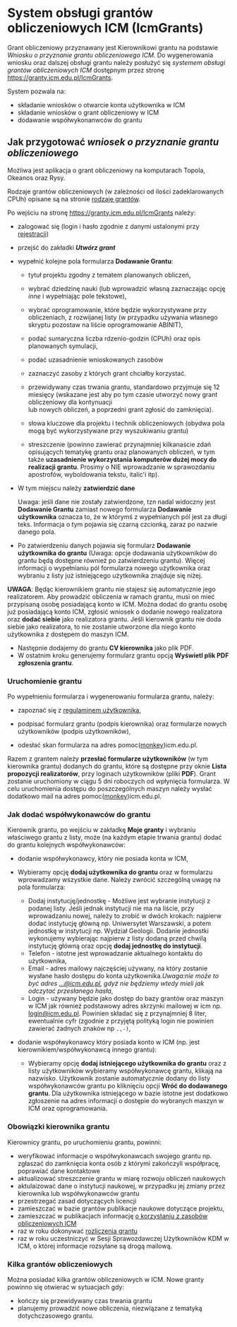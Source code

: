 # System obsługi grantów obliczeniowych ICM (IcmGrants)

Grant obliczeniowy przyznawany jest Kierownikowi grantu na podstawie
*Wniosku o przyznanie grantu obliczeniowego ICM*. Do wygenerowania
wniosku oraz dalszej obsługi grantu należy posłużyć się *systemem
obsługi grantów obliczeniowych ICM* dostępnym przez stronę <https://granty.icm.edu.pl/IcmGrants>.

System pozwala na:

- składanie wniosków o otwarcie konta użytkownika w ICM
- składanie wniosków o grant obliczeniowy w ICM
- dodawanie współwykonanwców do grantu

## Jak przygotować *wniosek o przyznanie grantu obliczeniowego*

Możliwa jest aplikacja o grant obliczeniowy na komputarach Topola, Okeanos oraz Rysy.

Rodzaje grantów obliczeniowych (w zależności od ilości zadeklarowanych CPUh) opisane są
na stronie [rodzaje grantów](./rodzaje_grantow.md).

Po wejściu na stronę <https://granty.icm.edu.pl/IcmGrants> należy:

  - zalogować się (login i hasło zgodnie z danymi ustalonymi przy [rejestracji](./zakladanie_konta.md))
    
  - przejść do zakładki ***Utwórz grant***
  
  - wypełnić kolejne pola formularza **Dodawanie
    Grantu**:
      - tytuł projektu zgodny z tematem planowanych obliczeń,
      
      - wybrać dziedzinę nauki (lub wprowadzić własną zaznaczając opcję
        *inne* i wypełniając pole tekstowe),

      - wybrać oprogramowanie, które będzie wykorzystywane przy
        obliczeniach, z rozwijanej listy (w przypadku używania własnego
        skryptu pozostaw na liście oprogramowanie ABINIT),
	
      - podać sumaryczna liczba rdzenio-godzin (CPUh) oraz opis planowanych symulacji,

      - podać uzasadnienie wnioskowanych zasobów

      - zaznaczyć zasoby z których grant chciałby korzystać.

      - przewidywany czas trwania grantu, standardowo przyjmuje się 12 miesięcy
        (wskazane jest aby po tym czasie utworzyć nowy grant obliczeniowy dla kontynuacji  
        lub nowych obliczeń, a poprzedni grant zgłosić do zamknięcia).
	
      - słowa kluczowe dla projektu i technik obliczeniowych (obydwa
        pola mogą być wykorzystywane przy wyszukiwaniu grantu)

      - streszczenie (powinno zawierać przynajmniej kilkanaście zdań
        opisujących tematykę grantu oraz planowanych obliczeń, w tym
        także **uzasadnienie wykorzystania komputerów dużej mocy do
        realizacji grantu**. Prosimy o NIE wprowadzanie w sprawozdaniu
        apostrofów, wyboldowania tekstu, italic'i itp).

  - W tym miejscu należy **zatwierdzić dane**

      Uwaga: jeśli dane nie zostały zatwierdzone, tzn nadal widoczny
      jest **Dodawanie Grantu** zamiast nowego formularza **Dodawanie
      użytkownika** oznacza to, że w którymś z wypełnianych pól jest
      za długi teks. Informacja o tym pojawia się czarną czcionką,
      zaraz po nazwie danego pola.

  - Po zatwierdzeniu danych pojawia się formularz **Dodawanie
    użytkownika do grantu** (Uwaga: opcje dodawania użytkowników do
    grantu będą dostępne również po zatwierdzeniu grantu). Więcej
    informacji o wypełnianiu pól formularza nowego użytkownika oraz
    wybraniu z listy już istniejącego użytkownika znajduje się niżej.

**UWAGA**: 
Będąc kierownikiem grantu nie stajesz się automatycznie jego realizatorem. 
Aby prowadzić obliczenia w ramach grantu, 
musi on mieć przypisaną osobę posiadającą konto w ICM. 
Można dodać do grantu osobę już posiadającą konto ICM, 
zgłosić wniosek o dodanie nowego realizatora oraz **dodać siebie** jako realizatora grantu. 
Jeśli kierownik grantu nie doda siebie jako realizatora, 
to nie zostanie utworzone dla niego konto użytkownika z dostępem do maszyn ICM.

- Następnie dodajemy do grantu **CV kierownika** jako plik PDF.
- W ostatnim kroku generujemy formularz grantu opcją **Wyświetl plik PDF zgłoszenia grantu**.

### Uruchomienie grantu

Po wypełnieniu formularza i wygenerowaniu formularza grantu, należy:

- zapoznać się z [regulaminem użytkownika](../O_zasobach_ICM/Formalnosci/regulamin.md),

- podpisać formularz grantu (podpis kierownika) oraz formularze nowych
    użytkowników (podpis użytkowników),

- odesłać skan formularza na adres pomoc([monkey](https://en.wikipedia.org/wiki/At_sign#Names_in_other_languages))icm.edu.pl.

Razem z grantem należy **przesłać formularze użytkowników** (w tym
kierownika grantu) dodanych do grantu, które są dostępne przy oknie
**Lista propozycji realizatorów**, przy loginach użytkowników (pliki
**PDF**). Grant zostanie uruchomiony w ciągu 5 dni roboczych od wpłynięcia
formularza. W celu uruchomienia dostępu do poszczególnych maszyn należy
wysłać dodatkowo mail na adres pomoc([monkey](https://en.wikipedia.org/wiki/At_sign#Names_in_other_languages))icm.edu.pl.

### Jak dodać współwykonawców do grantu

Kierownik grantu, po wejściu w zakładkę **Moje granty** i wybraniu
właściwego grantu z listy, może (na każdym etapie trwania grantu) dodać do grantu kolejnych
współwykonawców:

  - dodanie współwykonawcy, który nie posiada konta w ICM,
  
  - Wybieramy opcję **dodaj użytkownika do grantu** oraz w
        formularzu wprowadzamy wszystkie dane. Należy zwrócić szczególną
        uwagę na pola formularza:
    - Dodaj instytucję/jednostkę - Możliwe jest wybranie instytucji z
        podanej listy. Jeśli jednak instytucji nie ma na liście, przy
        wprowadzaniu nowej, należy to zrobić w dwóch krokach: najpierw
        dodać instytucję główną np. Uniwersytet Warszawski, a potem
        jednostkę w instytucji np. Wydział Geologii. Dodanie jednostki
        wykonujemy wybierając najpierw z listy dodaną przed chwilą
        instytucję główną oraz opcję **dodaj jednostkę do instytucji**.
    - Telefon - istotne jest wprowadzanie aktualnego kontaktu do
        użytkownika,
    - Email - adres mailowy najczęściej używany, na który zostanie
        wysłane hasło dostępu do konta użytkownika.*Uwaga:nie może to
        być adres ...@icm.edu.pl, gdyż nie będziemy wtedy mieli jak
        odczytać przesłanego hasła*,
    - Login - używany będzie jako dostęp do bazy grantów oraz maszyn w
        ICM jak również podstawowy adres skrzynki mailowej w icm np.
        login@icm.edu.pl. Powinien składać się z przynajmniej 8 liter,
        ewentualnie cyfr (zgodnie z przyjętą polityką login nie powinien
        zawierać żadnych znaków np `.,-)`,
  - dodanie współwykonawcy który posiada konto w ICM (np. jest
    kierownikiem/współwykonawcą innego grantu):
    - Wybieramy opcję **dodaj istniejącego użytkownika do grantu**
        oraz z listy użytkowników wybieramy współwykonawcę grantu,
        klikają na nazwisko. Użytkownik zostanie automatycznie dodany do
        listy współwykonawców grantu po kliknięciu opcji **Wróć do
        dodawanego grantu**. Dla użytkownika istniejącego w bazie
        istotne jest dodatkowo zgłoszenie na adres  informacji o
        dostępie do wybranych maszyn w ICM oraz oprogramowania.

### Obowiązki kierownika grantu

Kierownicy grantu, po uruchomieniu grantu, powinni:

- weryfikować informacje o współwykonawcach swojego grantu np.
    zgłaszać do zamknięcia konta osób z którymi zakończyli współpracę, poprawiać dane kontaktowe
- aktualizować streszczenie grantu w miarę rozwoju obliczeń naukowych
- aktulaizować dane o instytucji naukowej, w przypadku jej zmiany przez kierownika lub współwykonawców grantu
- przestrzegać zasad dotyczących licencji
- zamieszczać w bazie grantów publikacje naukowe dotyczące projektu,
- zamieszczać w publikacjach informację [o korzystaniu z zasobów obliczeniowych ICM](./rozliczanie_grantu.md)
- raz w roku dokonywać [rozliczenia grantu](./rozliczanie_grantu.md)
- raz w roku uczestniczyć w Sesji Sprawozdawczej Użytkowników KDM w ICM, o której informacje rozsyłane są drogą mailową.

### Kilka grantów obliczeniowych

Można posiadać kilka grantów obliczeniowych w ICM.
Nowe granty powinno się otwierać w sytuacjach gdy:

- kończy się przewidywany czas trwania grantu
- planujemy prowadzić nowe obliczenia, niezwiązane z tematyką dotychczasowego grantu.
